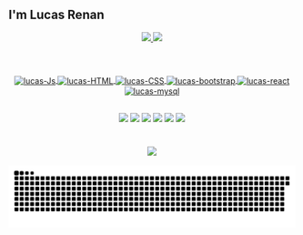 ## I'm Lucas Renan

 <div align=center>
  <a href="https://github.com/B-Lucas365">
  <img height="160em" src="https://github-readme-stats.vercel.app/api?username=B-Lucas365&show_icons=true&theme=omni&include_all_commits=true&count_private=true"/>
  <img height="160em" src="https://github-readme-stats.vercel.app/api/top-langs/?username=B-Lucas365&layout=compact&langs_count=16&theme=omni"/>
 
   
<div>
<div style="display: inline_block"><br>
 <h1></h1>
  <img align="center" alt="lucas-Js" width="60px" src="https://cdn4.iconfinder.com/data/icons/logos-and-brands/512/187_Js_logo_logos-128.png">
  <img align="center" alt="lucas-HTML" width="60px" src="https://cdn1.iconfinder.com/data/icons/logotypes/32/badge-html-5-128.png">
  <img align="center" alt="lucas-CSS" width="60px" src="https://cdn4.iconfinder.com/data/icons/social-media-logos-6/512/121-css3-128.png">
 <img align="center" alt="lucas-bootstrap" width="60px" src="https://cdn1.iconfinder.com/data/icons/flat-and-simple-part-1/128/bootstrap-128.png">
 <img align="center" alt="lucas-react" width="60px" src="https://cdn4.iconfinder.com/data/icons/logos-3/600/React.js_logo-256.png">
 <img align="center" alt="lucas-mysql" width="60px" src="https://cdn1.iconfinder.com/data/icons/programing-development-7/24/mysql_database_logo_data_base-128.png">
 
</div>
</div>


 ##
 

   
 <div align=center> 
  <a href="https://open.spotify.com/user/lucasrenan365?si=1250d1e595b24a40" target="_blank"><img src="https://img.shields.io/badge/Spotify-1ED760?&style=for-the-badge&logo=spotify&logoColor=white" target="_blank"></a>
  <a href="https://wa.me/5511939529655" target="_blank"><img src="https://img.shields.io/badge/WhatsApp-25D366?style=for-the-badge&logo=whatsapp&logoColor=white" target="_blank"></a>
  <a href="https://www.twitch.tv/bitlucas" target="_blank"><img src="https://img.shields.io/badge/Twitch-9146FF?style=for-the-badge&logo=twitch&logoColor=white" target="_blank"></a>
  <a href="https://www.instagram.com/1lucas_r/" target="_blank"><img src="https://img.shields.io/badge/-Instagram-%23E4405F?style=for-the-badge&logo=instagram&logoColor=white" target="_blank"></a>
 <a href="https://www.linkedin.com/in/lucas-renan3" target="_blank"><img src="https://img.shields.io/badge/LinkedIn-0077B5?style=for-the-badge&logo=linkedin&logoColor=white" target="_blank"></a>
 <a href = "mailto: lucasrenan365@outlook.com"><img src="https://img.shields.io/badge/Microsoft_Outlook-0078D4?style=for-the-badge&logo=microsoft-outlook&logoColor=white" target="_blank"></a>
</div>
 
 <br>
 
 <div align=center>
  <h3><b Contador de Visitantes</b></h3>
</div>
    
<!-- retro visitor counter -->  
<p align="center" >   
  <img src="https://profile-counter.glitch.me/B-Lucas365/count.svg" />  
</p>

![github contribution grid snake animation](https://raw.githubusercontent.com/B-Lucas365/B-Lucas365/output/github-contribution-grid-snake.svg)
<!--




